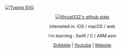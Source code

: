 [![Typing SVG](https://readme-typing-svg.herokuapp.com?color=%2336BCF7&lines=Hi%2C+I'm+Lilly;she%2Fher%2C+they%2Fthem%2C+meow%2Fmeows)](https://git.io/typing-svg)
<p align="center">
  <a href="https://github.com/lillycat332">
    <img src="https://github-readme-stats.vercel.app/api?username=lillycat332&hide_border=true&show_icons=true" alt="lillycat332's github stats">
  </a>
</p>
<p align="center">interested in: iOS / macOS / web </p>
<p align="center">i'm learning : Swift / C / ARM asm </p>

<p align="center">
  <a href="https://dribbble.com/lillyfgsfds">Dribbble</a> | 
  <a href="https://www.youtube.com/channel/UCrrh8KuvEenremkNvCTZAPw">Youtube</a> | 
  <a href="https://7daysfree.xyz">Website</a> 
 </p>
